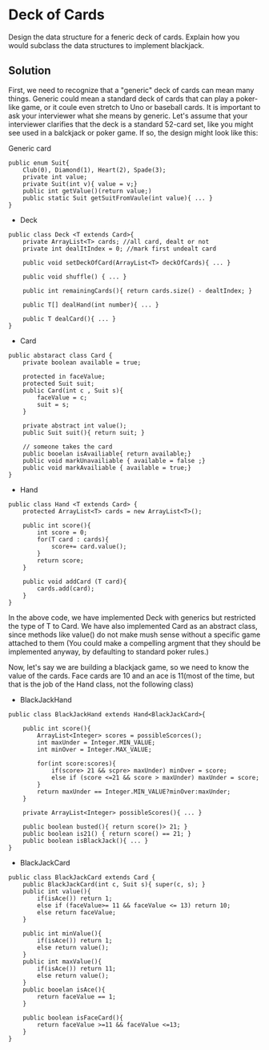 # Deck of Cards
Design the data structure for a feneric deck of cards. Explain how you would subclass the data structures to implement blackjack.

## Solution
First, we need to recognize that a "generic" deck of cards can mean many things. Generic could mean a standard deck of cards that can play a poker-like game, or it coule even stretch to Uno or baseball cards. It is important to ask your interviewer what she means by generic.
Let's assume that your interviewer clarifies that the deck is a standard 52-card set, like you might see used in a balckjack or poker game. If so, the design might look like this:

Generic card
```
public enum Suit{
    Club(0), Diamond(1), Heart(2), Spade(3);
    private int value;
    private Suit(int v){ value = v;}
    public int getValue()(return value;)
    public static Suit getSuitFromVaule(int value){ ... }
}
```

- Deck 
```
public class Deck <T extends Card>{
    private ArrayList<T> cards; //all card, dealt or not
    private int dealItIndex = 0; //mark first undealt card

    public void setDeckOfCard(ArrayList<T> deckOfCards){ ... }

    public void shuffle() { ... }

    public int remainingCards(){ return cards.size() - dealtIndex; }

    public T[] dealHand(int number){ ... }

    public T dealCard(){ ... }
}
```

- Card
```
public abstaract class Card {
    private boolean available = true;

    protected in faceValue;
    protected Suit suit;
    public Card(int c , Suit s){
        faceValue = c;
        suit = s;
    }

    private abstract int value();
    public Suit suit(){ return suit; }

    // someone takes the card
    public booelan isAvailiable{ return available;}
    public void markUnavailiable { available = false ;}
    public void markAvailiable { available = true;}
}
```

- Hand
```
public class Hand <T extends Card> {
    protected ArrayList<T> cards = new ArrayList<T>();

    public int score(){
        int score = 0;
        for(T card : cards){
            score+= card.value();
        }
        return score;
    }

    public void addCard (T card){
        cards.add(card);
    }
}
```
In the above code, we have implemented Deck with generics but restricted the type of T to Card. We have also implemented Card as an abstract class, since methods like value() do not make mush sense without a specific game attached to them (You could make a compelling argment that they should be implemented anyway, by defaulting to standard poker rules.)

Now, let's say we are building a blackjack game, so we need to know the value of the cards. Face cards are 10 and an ace is 11(most of the time, but that is the job of the Hand class, not the following class)

- BlackJackHand
```
public class BlackJackHand extends Hand<BlackJackCard>{

    public int score(){
        ArrayList<Integer> scores = possibleScorces();
        int maxUnder = Integer.MIN_VALUE;
        int minOver = Integer.MAX_VALUE;

        for(int score:scores){
            if(score> 21 && scpre> maxUnder) minOver = score;
            else if (score <=21 && score > maxUnder) maxUnder = score;
        }
        return maxUnder == Integer.MIN_VALUE?minOver:maxUnder;
    }

    private ArrayList<Integer> possibleScores(){ ... }

    public boolean busted(){ return score()> 21; }
    public boolean is21() { return score() == 21; }
    public boolean isBlackJack(){ ... }
}
```

- BlackJackCard
```
public class BlackJackCard extends Card {
    public BlackJackCard(int c, Suit s){ super(c, s); }
    public int value(){
        if(isAce()) return 1;
        else if (faceValue>= 11 && faceValue <= 13) return 10;
        else return faceValue;
    }

    public int minValue(){
        if(isAce()) return 1;
        else return value();
    }
    public int maxValue(){
        if(isAce()) return 11;
        else return value();
    }
    public booelan isAce(){
        return faceValue == 1;
    }

    public boolean isFaceCard(){
        return faceValue >=11 && faceValue <=13;
    }
}
```

